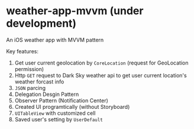 # weather-app-mvvm (under development)

An iOS weather app with MVVM pattern


Key features:
1. Get user current geolocation by `CoreLocation` (request for GeoLocation permission)
2. Http `GET` request to Dark Sky weather api to get user current location's weather forcast info
3. `JSON` parcing
4. Delegation Desgin Pattern
5. Observer Pattern (Notification Center)
6. Created UI programtically (without Storyboard)
7. `UITableView` with customized cell
8. Saved user's setting by `UserDefault`
